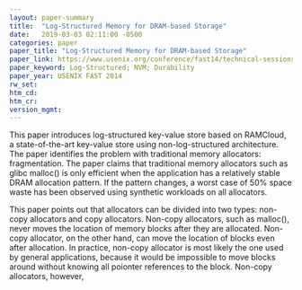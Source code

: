 ```yaml
---
layout: paper-summary
title:  "Log-Structured Memory for DRAM-based Storage"
date:   2019-03-03 02:11:00 -0500
categories: paper
paper_title: "Log-Structured Memory for DRAM-based Storage"
paper_link: https://www.usenix.org/conference/fast14/technical-sessions/presentation/rumble
paper_keyword: Log-Structured; NVM; Durability
paper_year: USENIX FAST 2014
rw_set: 
htm_cd: 
htm_cr: 
version_mgmt: 
---
```


This paper introduces log-structured key-value store based on RAMCloud, a state-of-the-art key-value store using non-log-structured 
architecture. The paper identifies the problem with traditional memory allocators: fragmentation. The paper claims that 
traditional memory allocators such as glibc malloc() is only efficient when the application has a relatively stable DRAM
allocation pattern. If the pattern changes, a worst case of 50% space waste has been observed using synthetic workloads
on all allocators.

This paper points out that allocators can be divided into two types: non-copy allocators and copy allocators. Non-copy allocators,
such as malloc(), never moves the location of memory blocks after they are allocated. Non-copy allocator, on the other hand,
can move the location of blocks even after allocation. In practice, non-copy allocator is most likely the one used by 
general applications, because it would be impossible to move blocks around without knowing all poionter references to the block.
Non-copy allocators, however, 